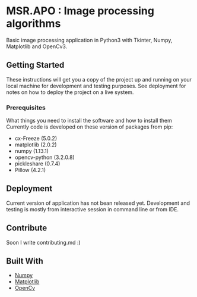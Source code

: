 # MSR.APO : Image processing algorithms
Basic image processing application in Python3 with Tkinter, Numpy, Matplotlib and OpenCv3.

## Getting Started
These instructions will get you a copy of the project up and running on your local machine for development and testing purposes. See deployment for notes on how to deploy the project on a live system.

### Prerequisites
What things you need to install the software and how to install them
Currently code is developed on these version of packages from pip:

- cx-Freeze (5.0.2)
- matplotlib (2.0.2)
- numpy (1.13.1)
- opencv-python (3.2.0.8)
- pickleshare (0.7.4)
- Pillow (4.2.1)


## Deployment
Current version of application has not bean released yet. Development and testing is mostly from interactive session in command line or from IDE. 

## Contribute
Soon I write  contributing.md :)

## Built With

- [Numpy](https://github.com/numpy/numpy)
- [Matplotlib](https://github.com/matplotlib/matplotlib)
- [OpenCv](https://github.com/opencv/opencv)
